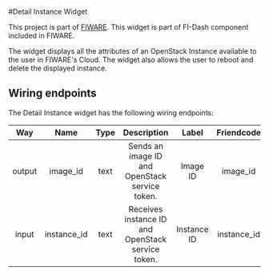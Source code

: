 #Detail Instance Widget

This project is part of [FIWARE](https://www.fiware.org/). This widget is part of FI-Dash component included in FIWARE.

The widget displays all the attributes of an OpenStack Instance available to the user in FIWARE's Cloud. The widget also allows the user to reboot and delete the displayed instance.


## Wiring endpoints

The Detail Instance widget has the following wiring endpoints:

|Way|Name|Type|Description|Label|Friendcode|
|:--:|:--:|:--:|:--:|:--:|:--:|
|output|image_id|text|Sends an image ID and OpenStack service token.|Image ID|image_id|
|input|instance_id|text|Receives instance ID and OpenStack service token.|Instance ID|instance_id|